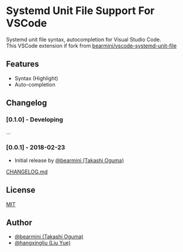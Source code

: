 # Systemd Unit File Support For VSCode

Systemd unit file syntax, autocompletion for Visual Studio Code.   
This VSCode extension if fork from [bearmini/vscode-systemd-unit-file](https://github.com/bearmini/vscode-systemd-unit-file)

## Features

- Syntax (Highlight)
- Auto-completion

## Changelog

### [0.1.0] - Developing

...

### [0.0.1] - 2018-02-23

- Initial release by [@bearmini (Takashi Oguma)](https://github.com/bearmini)

[CHANGELOG.md](CHANGELOG.md)

## License

[MIT](LICENSE)

## Author

- [@bearmini (Takashi Oguma)](https://github.com/bearmini)
- [@hangxingliu (Liu Yue)](https://github.com/hangxingliu)
